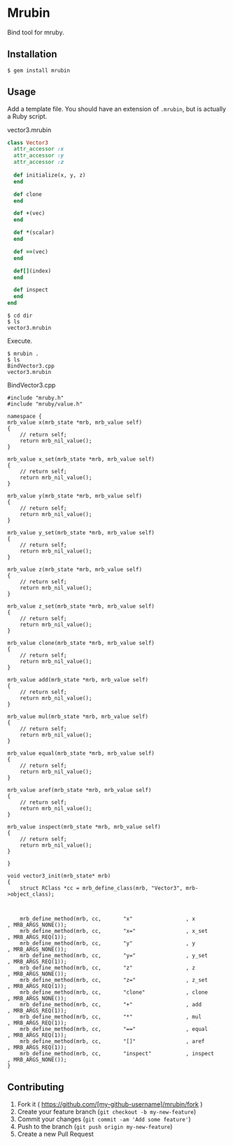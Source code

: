 # Mrubin

Bind tool for mruby.

## Installation

    $ gem install mrubin

## Usage

Add a template file. You should have an extension of `.mrubin`, but is actually a Ruby script.

vector3.mrubin

```ruby
class Vector3
  attr_accessor :x
  attr_accessor :y
  attr_accessor :z
  
  def initialize(x, y, z)
  end

  def clone
  end

  def +(vec)
  end

  def *(scalar)
  end

  def ==(vec)
  end

  def[](index)
  end

  def inspect
  end
end
```

```
$ cd dir
$ ls
vector3.mrubin
```

Execute.

```
$ mrubin .
$ ls
BindVector3.cpp
vector3.mrubin
```

BindVector3.cpp

```
#include "mruby.h"
#include "mruby/value.h"

namespace {
mrb_value x(mrb_state *mrb, mrb_value self)
{
    // return self;
    return mrb_nil_value();
}

mrb_value x_set(mrb_state *mrb, mrb_value self)
{
    // return self;
    return mrb_nil_value();
}

mrb_value y(mrb_state *mrb, mrb_value self)
{
    // return self;
    return mrb_nil_value();
}

mrb_value y_set(mrb_state *mrb, mrb_value self)
{
    // return self;
    return mrb_nil_value();
}

mrb_value z(mrb_state *mrb, mrb_value self)
{
    // return self;
    return mrb_nil_value();
}

mrb_value z_set(mrb_state *mrb, mrb_value self)
{
    // return self;
    return mrb_nil_value();
}

mrb_value clone(mrb_state *mrb, mrb_value self)
{
    // return self;
    return mrb_nil_value();
}

mrb_value add(mrb_state *mrb, mrb_value self)
{
    // return self;
    return mrb_nil_value();
}

mrb_value mul(mrb_state *mrb, mrb_value self)
{
    // return self;
    return mrb_nil_value();
}

mrb_value equal(mrb_state *mrb, mrb_value self)
{
    // return self;
    return mrb_nil_value();
}

mrb_value aref(mrb_state *mrb, mrb_value self)
{
    // return self;
    return mrb_nil_value();
}

mrb_value inspect(mrb_state *mrb, mrb_value self)
{
    // return self;
    return mrb_nil_value();
}

}

void vector3_init(mrb_state* mrb)
{
    struct RClass *cc = mrb_define_class(mrb, "Vector3", mrb->object_class);



    mrb_define_method(mrb, cc,       "x"                 , x                   , MRB_ARGS_NONE());
    mrb_define_method(mrb, cc,       "x="                , x_set               , MRB_ARGS_REQ(1));
    mrb_define_method(mrb, cc,       "y"                 , y                   , MRB_ARGS_NONE());
    mrb_define_method(mrb, cc,       "y="                , y_set               , MRB_ARGS_REQ(1));
    mrb_define_method(mrb, cc,       "z"                 , z                   , MRB_ARGS_NONE());
    mrb_define_method(mrb, cc,       "z="                , z_set               , MRB_ARGS_REQ(1));
    mrb_define_method(mrb, cc,       "clone"             , clone               , MRB_ARGS_NONE());
    mrb_define_method(mrb, cc,       "+"                 , add                 , MRB_ARGS_REQ(1));
    mrb_define_method(mrb, cc,       "*"                 , mul                 , MRB_ARGS_REQ(1));
    mrb_define_method(mrb, cc,       "=="                , equal               , MRB_ARGS_REQ(1));
    mrb_define_method(mrb, cc,       "[]"                , aref                , MRB_ARGS_REQ(1));
    mrb_define_method(mrb, cc,       "inspect"           , inspect             , MRB_ARGS_NONE());
}
```

## Contributing

1. Fork it ( https://github.com/[my-github-username]/mrubin/fork )
2. Create your feature branch (`git checkout -b my-new-feature`)
3. Commit your changes (`git commit -am 'Add some feature'`)
4. Push to the branch (`git push origin my-new-feature`)
5. Create a new Pull Request
